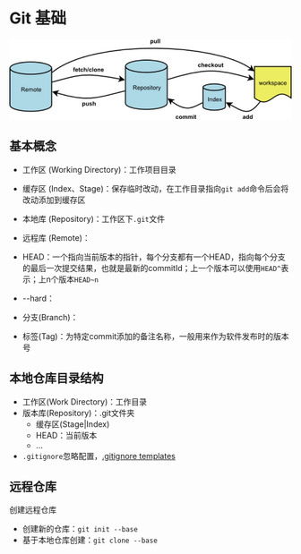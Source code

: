 # Git 基础

![流程](./good.jpg "流程")

## 基本概念

+ 工作区 (Working Directory)：工作项目目录
+ 缓存区 (Index、Stage)：保存临时改动，在工作目录指向`git add`命令后会将改动添加到缓存区
+ 本地库 (Repository)：工作区下`.git`文件
+ 远程库 (Remote)：

+ HEAD：一个指向当前版本的指针，每个分支都有一个HEAD，指向每个分支的最后一次提交结果，也就是最新的commitId；上一个版本可以使用`HEAD^`表示；上n个版本`HEAD~n`
+ --hard：
+ 分支(Branch)：
+ 标签(Tag)：为特定commit添加的备注名称，一般用来作为软件发布时的版本号

## 本地仓库目录结构

+ 工作区(Work Directory)：工作目录
+ 版本库(Repository)：.git文件夹
  + 缓存区(Stage|Index)
  + HEAD：当前版本
  + ...
+ `.gitignore`忽略配置，[.gitignore templates](https://github.com/github/gitignore)

## 远程仓库

创建远程仓库

+ 创建新的仓库：`git init --base`
+ 基于本地仓库创建：`git clone --base`
